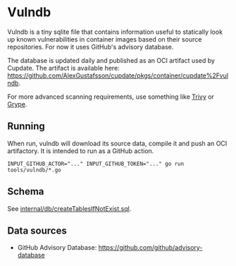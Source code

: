# Vulndb

Vulndb is a tiny sqlite file that contains information useful to statically look
up known vulnerabilities in container images based on their source repositories.
For now it uses GitHub's advisory database.

The database is updated daily and published as an OCI artifact used by Cupdate.
The artifact is available here:
<https://github.com/AlexGustafsson/cupdate/pkgs/container/cupdate%2Fvulndb>.

For more advanced scanning requirements, use something like
[Trivy](https://github.com/aquasecurity/trivy) or
[Grype](https://github.com/anchore/grype).

## Running

When run, vulndb will download its source data, compile it and push an OCI
artifactory. It is intended to run as a GitHub action.

```shell
INPUT_GITHUB_ACTOR="..." INPUT_GITHUB_TOKEN="..." go run tools/vulndb/*.go
```

## Schema

See [internal/db/createTablesIfNotExist.sql](internal/db/createTablesIfNotExist.sql).

## Data sources

- GitHub Advisory Database: <https://github.com/github/advisory-database>
